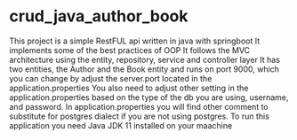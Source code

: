 # crud_java_author_book
This project is a simple RestFUL api written in java with springboot
It implements some of the best practices of OOP
It follows the MVC architecture using the entity, repository, service and controller layer
It has two entities, the Author and the Book entity and runs on port 9000, which you can change by adjust the server.port located in the application.properties
You also need to adjust other setting in the application.properties based on the type of the db you are using, username, and password. In application.properties you will find other comment to substitute for postgres dialect if you are not using postgres.
To run this application you need Java JDK 11 installed on your maachine
